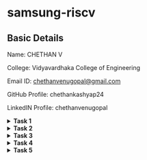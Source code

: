 # samsung-riscv
## Basic Details

Name: CHETHAN V

College: Vidyavardhaka College of Engineering

Email ID: chethanvenugopal@gmail.com

GitHub Profile: chethankashyap24

LinkedIN Profile: chethanvenugopal

<details>
<summary> <b>Task 1</b></summary>
<br>
The task involves referring to lab videos on C programming and RISC-V, and performing the compilation of C code using both the GCC compiler and the RISC-V compiler.
   
## C Language
### Compilation using GCC Compiler

Steps to compile any `.c` file :

1. Open the bash terminal and navigate to the directory where you want to create your file.
2. Run the following command to create and open the file in the editor:
   ```bash
   gedit sum1ton.c
3. Use these commands to run the C code:
    ```bash
   gcc sum1ton.c
   ./a.out
![sum1ton code](https://github.com/user-attachments/assets/1d88196a-812d-4977-bc33-75df96489417)

## RISC-V
Compile the code using the RISC-V GCC compiler using these commands:
1. Display c code:
   ```bash
   cat sum1ton.c
2. Command to compile code
   ```
   riscv64-unknown-elf-gcc -O1 -mabi=lp64 -march=rv64i -o sum1ton.o sum1ton.c
3. Displays the assembly language code
   ```
   riscv64-unknown-elf-objdump -d sum1ton.o
![riscv1](https://github.com/user-attachments/assets/0aa98971-6197-417c-9e0a-6d9d5a561225)

4. Type `/main` to locate the main section in code
   
![RISCV2](https://github.com/user-attachments/assets/a844c11d-190c-4347-b937-49bc490f7166)

</details>

<details>
<summary><b>Task 2</b></summary>
<br>
This task involves comparing two optimization levels, -O1 and -Ofast, while debugging a simple C program using SPIKE.

## Debugging with SPIKE

![VirtualBox_vdsworkshop_13_01_2025_19_06_42](https://github.com/user-attachments/assets/cbd9a387-1df4-40c2-aa91-e320ec984e4e)

The C code was compiled

In order to balance compilation time and performance, the -O1 optimisation option offers modest optimisation. It's perfect for a combination of performance enhancements that don't significantly affect debugging. Conversely, -Ofast aggressively optimises for optimal performance, even at the expense of adhering to some standard-compliant behaviours and possibly making debugging more difficult.
The code undergoing these optimisations can be seen in the attached file.

![VirtualBox_vdsworkshop_13_01_2025_20_52_37](https://github.com/user-attachments/assets/dd1b5a49-59ba-4201-b9de-1f3920afdd64)

Each optimisation level's RISC-V object dump (-O1 and -Ofast).

By disassembling the object file, the riscv64-unknown-elf-objdump tool reveals the machine code produced by each optimisation level:
The code undergoing these optimisations can be seen in the attached file.

![VirtualBox_vdsworkshop_13_01_2025_20_45_01](https://github.com/user-attachments/assets/0a9328fe-86de-4102-adf0-a6120fb4bfdf)

![VirtualBox_vdsworkshop_13_01_2025_20_44_40](https://github.com/user-attachments/assets/f4baee36-9df7-4291-91d4-aa6b0540f90a)

</details>

<details>
<summary><b>Task 3</b></summary>
<br>
   
# RISC-V and Its Instruction Formats

## Overview of RISC-V
RISC-V is an open-source Instruction Set Architecture (ISA) that allows developers to design processors optimized for specific applications. Built on the principles of Reduced Instruction Set Computer (RISC), RISC-V represents the fifth generation of processors following this concept. Its open and free design enables developers to utilize RISC-V without licensing fees, making it an appealing alternative to proprietary processor architectures.

---

## Instruction Formats in RISC-V
An instruction format outlines the structure of machine language instructions executed by a processor. These instructions, composed of binary data (0s and 1s), provide details on data locations and operations.

RISC-V defines six primary instruction formats:

1. **R-format**
2. **I-format**
3. **S-format**
4. **B-format**
5. **U-format**
6. **J-format**

Below is a detailed explanation of each format.

---

### 1. R-type Instructions
**R-type (Register-type)** instructions work with registers rather than memory locations and are used for arithmetic and logical operations.

#### Structure:
| Field Name | Size   | Description                     |
|------------|--------|---------------------------------|
| Opcode     | 7 bits | Specifies the instruction type  |
| rd         | 5 bits | Destination register            |
| func3      | 3 bits | Defines the operation type      |
| rs1        | 5 bits | First source register           |
| rs2        | 5 bits | Second source register          |
| func7      | 7 bits | Additional operation specifier  |

#### Example: ADD r9, r2, r5
- **Operation**: Adds the values in registers `r2` and `r5`, storing the result in `r9`.
- **32-bit Instruction**: `0000000_00101_00010_000_01001_0110011`

---

### 2. I-type Instructions
**I-type (Immediate-type)** instructions utilize a register and an immediate (constant) value. These are commonly used for load and immediate operations.

#### Structure:
| Field Name | Size   | Description                     |
|------------|--------|---------------------------------|
| Opcode     | 7 bits | Specifies the instruction type  |
| rd         | 5 bits | Destination register            |
| func3      | 3 bits | Defines the operation type      |
| rs1        | 5 bits | Source register                 |
| imm[11:0]  | 12 bits| Immediate value                 |

#### Example: ADDI r12, r4, 5
- **Operation**: Adds the immediate value `5` to the value in `r4` and stores it in `r12`.
- **32-bit Instruction**: `000000000101_00100_000_01100_0010011`

---

### 3. S-type Instructions
**S-type (Store-type)** instructions write register values to memory locations.

#### Structure:
| Field Name | Size   | Description                     |
|------------|--------|---------------------------------|
| Opcode     | 7 bits | Specifies the instruction type  |
| rs1        | 5 bits | Base address register           |
| rs2        | 5 bits | Source register                 |
| imm[11:5]  | 7 bits | Upper immediate value           |
| imm[4:0]   | 5 bits | Lower immediate value           |
| func3      | 3 bits | Defines the operation type      |

#### Example: SW r3, 2(r1)
- **Operation**: Stores the value in `r3` to the memory address `r1 + 2`.
- **32-bit Instruction**: `0000000_00011_00001_010_00010_0100011`

---

### 4. B-type Instructions
**B-type (Branch-type)** instructions manage branching based on conditions.

#### Structure:
| Field Name | Size   | Description                     |
|------------|--------|---------------------------------|
| Opcode     | 7 bits | Specifies the instruction type  |
| rs1        | 5 bits | First source register           |
| rs2        | 5 bits | Second source register          |
| imm        | 12 bits| Immediate value for branching   |
| func3      | 3 bits | Defines the branch condition    |

#### Example: BNE r0, r1, 20
- **Operation**: Branches to the address `PC + 20` if `r0` is not equal to `r1`.
- **32-bit Instruction**: `0000000_00001_00000_001_10100_1100011`

---

### 5. U-type Instructions
**U-type (Upper Immediate)** instructions load immediate data into the destination register.

#### Structure:
| Field Name | Size   | Description                     |
|------------|--------|---------------------------------|
| Opcode     | 7 bits | Specifies the instruction type  |
| rd         | 5 bits | Destination register            |
| imm[31:12] | 20 bits| Upper immediate value           |

---

### 6. J-type Instructions
**J-type (Jump-type)** instructions enable jump operations, often used for implementing loops.

#### Structure:
| Field Name | Size   | Description                     |
|------------|--------|---------------------------------|
| Opcode     | 7 bits | Specifies the instruction type  |
| rd         | 5 bits | Destination register            |
| imm        | 20 bits| Immediate value for jump        |

---

### An overview image of the instructions is provided below

![RISCV_32-bit-instruction](https://github.com/user-attachments/assets/13fa70a9-4f3c-4d92-8ad3-5b53cca14eb7)

---

## RISC-V 15 unique instructions and their 32-bit machine codes

![VirtualBox_vdsworkshop_17_01_2025_19_47_26](https://github.com/user-attachments/assets/78c6d21a-8dc7-4712-a4a8-39a1a63739e0)

15 unique RISC-V instruction is picked from the above image and their machine code, opcode, format and instruction binary are specified below.

| Instruction             | Opcode   | Format  | Machine Code | Binary Representation                                             |
|-------------------------|----------|---------|--------------|---------------------------------------------------------------------|
| `addi sp, sp, -16`      | 0010011  | I-type  | `ff010113`   | `11111111000000010000000100010011`                                 |
| `sd ra, 8(sp)`          | 0100011  | S-type  | `00813023`   | `00000000100000011001000000100011`                                 |
| `li a3, 30`             | 0010011  | I-type  | `01e00693`   | `00000001111000000000011010010011`                                 |
| `jal ra, 10408`         | 1101111  | J-type  | `268000ef`   | `00100110100000000000000011101111`                                 |
| `ld ra, 8(sp)`          | 0000011  | I-type  | `00813083`   | `00000000100000011001000010000011`                                 |
| `ret`                   | 1100111  | I-type  | `00008067`   | `00000000000000001000000001100111`                                 |
| `mv a1, a0`             | 0010011  | I-type  | `00050593`   | `00000000000001010000010110010011`                                 |
| `j 12df8`               | 1101111  | J-type  | `4390206f`   | `01000011001100000010000001101111`                                 |
| `mv s0, a0`             | 0010011  | I-type  | `00050413`   | `00000000000001010000010000010011`                                 |
| `jalr a5`               | 1100111  | I-type  | `000780e7`   | `00000000000001111000000011100111`                                 |
| `beqz a5, 101f0`        | 1100011  | B-type  | `00078463`   | `00000000000001111000010001100011`                                 |
| `mv a0, s0`             | 0010011  | I-type  | `00040513`   | `00000000000001000000010100010011`                                 |
| `jal ra, 1f134`         | 1101111  | J-type  | `7410e0ef`   | `01110100000100001110000011101111`                                 |
| `auipc a5, 0x12`        | 0010111  | U-type  | `00012797`   | `00000000000100100001011110010111`                                 |
| `beq a5, a0, 101f0`     | 1100011  | B-type  | `00a78563`   | `00000000101001111000010101100011`                                 |

This table summarizes RISC-V instructions, detailing their opcodes, formats, machine codes, and binary representations. These instructions include basic arithmetic, control flow, and memory operations for reference.


</details>

<details>
<summary> <b>Task 4</b></summary>
<br>

Installed iverilog and GTKwave 

![VirtualBox_vdsworkshop_23_01_2025_16_56_05](https://github.com/user-attachments/assets/9727fdde-e6b7-42ff-b868-6c2182a4ce8f)

---

A directory named chethan was created 
```bash
mkdir chethan
```
The following commands were executed

![VirtualBox_vdsworkshop_23_01_2025_16_17_14](https://github.com/user-attachments/assets/bcec5209-824e-4cb2-94b1-ffa63434993c)

---

The below waveform was generated

![VirtualBox_vdsworkshop_23_01_2025_16_26_23](https://github.com/user-attachments/assets/52081c24-a338-4b58-a910-434054968ef2)

---

### Now analysing the output waveform of various instructions

Instruction 1: ADD R6, R2, R1 

![VirtualBox_vdsworkshop_03_02_2025_19_32_43](https://github.com/user-attachments/assets/4dabab4c-ee6a-42d0-ba4f-5af076e7c9ee)

---

Instruction 2: SUB R7, R1, R2

![VirtualBox_vdsworkshop_03_02_2025_19_34_13](https://github.com/user-attachments/assets/f6df1f47-829b-41e7-baf9-7039a116425e)

---

Instruction 3: AND R8, R1, R3

![VirtualBox_vdsworkshop_03_02_2025_19_35_54](https://github.com/user-attachments/assets/71340e1f-7abc-49a8-8877-7bcb861f5b29)

---

Instruction 4: OR R9, R2, R5

![VirtualBox_vdsworkshop_03_02_2025_19_36_55](https://github.com/user-attachments/assets/c4cd1c52-4895-4fce-9c40-f32f600794b7)

---

Instruction 5: XOR R10, R1, R4

![VirtualBox_vdsworkshop_03_02_2025_19_39_38](https://github.com/user-attachments/assets/d1202e87-d9b7-4890-b943-8a479b18cdcc)

---

Instruction 6: SLT R1, R2, R4

![VirtualBox_vdsworkshop_03_02_2025_19_40_14](https://github.com/user-attachments/assets/249d7109-25df-46ff-bd65-cbe9d837e915)

---

Instruction 7: ADDI R12, R4, 5

![VirtualBox_vdsworkshop_03_02_2025_19_43_32](https://github.com/user-attachments/assets/27f5f1e1-6d4f-4d20-9c49-2f7d624f5cf5)

---

Instruction 8: BEQ R0, R0, 15

![VirtualBox_vdsworkshop_03_02_2025_19_49_59](https://github.com/user-attachments/assets/a4ac6de4-3744-42da-a8f4-89814867c7f1)

---

Instruction 9:sw r3,r1,2

![VirtualBox_vdsworkshop_03_02_2025_20_17_08](https://github.com/user-attachments/assets/38bb8f76-c631-4485-86c9-d512f7d70039)

---

Instruction 10:lw r13,r1,2

![VirtualBox_vdsworkshop_03_02_2025_19_54_24](https://github.com/user-attachments/assets/829be81f-d76c-4d03-b815-683f23a9f78d)

---

Full 5-stage instruction pipeline and pc-increment description Waveform is given below:

![VirtualBox_vdsworkshop_03_02_2025_19_57_19](https://github.com/user-attachments/assets/abc1afa2-2cfe-4d47-b8c8-37ef74456910)

</details>

<details>
<summary> <b>Task 5</b></summary>
<br>

# 7-Segment Display Driver using VSDSquadron Mini

## Overview
This project demonstrates the integration of the CH32V003 RISC-V processor to develop a 7-segment LED display driver. The processor decodes the given number into its binary representation and controls the segments accordingly, automating the display process. Instead of manually setting the display each time, this approach simplifies the operation. Currently, a single 7-segment display is being controlled, with future enhancements planned for integrating multiple displays.

## Components Required
- VSDSquadron Mini
- 7-segment display (Common Anode/Cathode)
- Breadboard
- Power supply
- Jumper wires
- Resistors

## Circuit Connection
1. Connect the Common Anode/Cathode pin to VCC or GND via a resistor, depending on the display type.
2. Wire the segment pins to the microcontroller as follows:
   - **PD0** → Segment **a**
   - **PC0** → Segment **b**
   - **PD2** → Segment **c**
   - **PD3** → Segment **d**
   - **PD4** → Segment **e**
   - **PD5** → Segment **f**
   - **PD6** → Segment **g**

These pins receive on/off signals from the processor to control the respective segments of the display.

![ckt_diag](https://github.com/user-attachments/assets/6f18c52c-88c6-477e-ae14-f5aac9cff178)


## Pin Connection Table
| SEVEN SEGMENT | RISC-V |
|--------------|--------|
| a           | PD0    |
| b           | PC0    |
| c           | PD2    |
| d           | PD3    |
| e           | PD4    |
| f           | PD5    |
| g           | PD6    |
| CA/CC       | VCC/GND |

## Code Uploaded on the Board
```c
#include <ch32v00x.h>
#include <debug.h>

// Define the GPIO pins for the driver
#define a GPIO_Pin_0        // Pin for segment a
#define b GPIO_Pin_1        // Pin for segment b (corrected to a different pin)
#define c GPIO_Pin_2        // Pin for segment c
#define d GPIO_Pin_3        // Pin for segment d      
#define e GPIO_Pin_4        // Pin for segment e    
#define f GPIO_Pin_5        // Pin for segment f    
#define g GPIO_Pin_6        // Pin for segment g    

int outar[] = {0, 0, 0, 0, 0, 0, 0};
int out[] = {126, 48, 109, 121, 51, 91, 95, 112, 127, 123, 119, 31, 78, 61, 79, 71};

// Function prototypes
void GPIO_Config(void);
void assign(int);

// GPIO configuration function
void GPIO_Config(void) {
    GPIO_InitTypeDef GPIO_InitStructure = {0};

    RCC_APB2PeriphClockCmd(RCC_APB2Periph_GPIOD, ENABLE); // Enable clock for Port D
    RCC_APB2PeriphClockCmd(RCC_APB2Periph_GPIOC, ENABLE); // Enable clock for Port C

    // Configure pin a as output
    GPIO_InitStructure.GPIO_Pin = a;
    GPIO_InitStructure.GPIO_Mode = GPIO_Mode_Out_PP;
    GPIO_InitStructure.GPIO_Speed = GPIO_Speed_50MHz;
    GPIO_Init(GPIOD, &GPIO_InitStructure);

    // Configure pin b as output
    GPIO_InitStructure.GPIO_Pin = b;
    GPIO_Init(GPIOC, &GPIO_InitStructure);

    // Configure pin c as output
    GPIO_InitStructure.GPIO_Pin = c;
    GPIO_Init(GPIOD, &GPIO_InitStructure);

    // Configure pin d as output
    GPIO_InitStructure.GPIO_Pin = d;
    GPIO_Init(GPIOD, &GPIO_InitStructure);

    // Configure pin e as output
    GPIO_InitStructure.GPIO_Pin = e;
    GPIO_Init(GPIOD, &GPIO_InitStructure);

    // Configure pin f as output
    GPIO_InitStructure.GPIO_Pin = f;
    GPIO_Init(GPIOD, &GPIO_InitStructure);

    // Configure pin g as output
    GPIO_InitStructure.GPIO_Pin = g;
    GPIO_Init(GPIOD, &GPIO_InitStructure);
}

int main() {
    // SystemCoreClockUpdate(); // Uncomment if needed
    Delay_Init();
    GPIO_Config();
    
    while (1) {
        for (int i = 0; i < 16; i++) {
            assign(i);
            
            // Set the GPIO pins based on the outar array
            GPIO_WriteBit(GPIOD, a, outar[6] ? SET : RESET);
            GPIO_WriteBit(GPIOC, b, outar[5] ? SET : RESET);
            GPIO_WriteBit(GPIOD, c, outar[4] ? SET : RESET);
            GPIO_WriteBit(GPIOD, d, outar[3] ? SET : RESET);
            GPIO_WriteBit(GPIOD, e, outar[2] ? SET : RESET);
            GPIO_WriteBit(GPIOD, f, outar[1] ? SET : RESET);
            GPIO_WriteBit(GPIOD, g, outar[0] ? SET : RESET);
            
            Delay_Ms(5000); // Delay for 5 seconds
        }
    }
}

void assign(int num) {
    int mask = 1;
    for (int i = 0; i < 7; i++) {
        outar[i] = (mask & out[num]) ? 1 : 0; // Set outar based on the current number
        mask = mask << 1; // Shift the mask to check the next bit
    }
}
```
</details>
